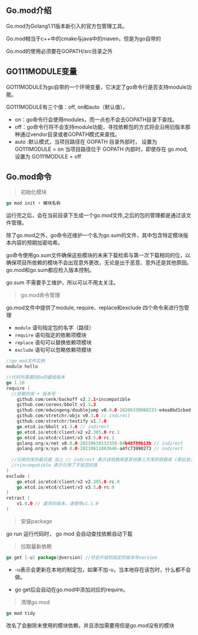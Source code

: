 ## Go.mod介绍

Go.mod为Golang1.11版本新引入的官方包管理工具。

Go.mod相当于c++中的cmake与java中的maven，但是为go自带的

Go.mod的使用必须要在GOPATH/src目录之外



## GO111MODULE变量

GO111MODULE为go自带的一个环境变量，它决定了go命令行是否支持module功能。

GO111MODULE有三个值：off, on和auto（默认值）。

* on：go命令行会使用modules，而一点也不会去GOPATH目录下查找。
* off：go命令行将不会支持module功能，寻找依赖包的方式将会沿用旧版本那种通过vendor目录或者GOPATH模式来查找。
* auto :默认模式，当项目路径在 GOPATH 目录外部时， 设置为 GO111MODULE = on 当项目路径位于 GOPATH 内部时，即使存在 go.mod, 设置为 GO111MODULE = off



## Go.mod命令

> 初始化模块

```go
go mod init + 模块名称
```

运行完之后，会在当前目录下生成一个go.mod文件,之后的包的管理都是通过该文件管理。

除了go.mod之外，go命令还维护一个名为go.sum的文件，其中包含特定模块版本内容的预期加密哈希。 

go命令使用go.sum文件确保这些模块的未来下载检索与第一次下载相同的位，以确保项目所依赖的模块不会出现意外更改，无论是出于恶意、意外还是其他原因。 go.mod和go.sum都应检入版本控制。 

go.sum 不需要手工维护，所以可以不用太关注。

> go.mod命令管理

go.mod文件中提供了module, require、replace和exclude 四个命令来进行包管理

- `module` 语句指定包的名字（路径）
- `require` 语句指定的依赖项模块
- `replace` 语句可以替换依赖项模块
- `exclude` 语句可以忽略依赖项模块

```go
//go mod文件实例
module hello

//代码所需要的Go的最低版本
go 1.16
require (
  //依赖的库 + 版本号
	github.com/cenk/backoff v2.2.1+incompatible
	github.com/coreos/bbolt v1.3.3
	github.com/edwingeng/doublejump v0.0.0-20200330080233-e4ea8bd1cbed
	github.com/stretchr/objx v0.3.0 // indirect
	github.com/stretchr/testify v1.7.0
	go.etcd.io/bbolt v1.3.6 // indirect
	go.etcd.io/etcd/client/v2 v2.305.0-rc.1
	go.etcd.io/etcd/client/v3 v3.5.0-rc.1
	golang.org/x/net v0.0.0-20210610132358-84b48f89b13b // indirect
	golang.org/x/sys v0.0.0-20210611083646-a4fc73990273 // indirect
  
  //引用的库的最后面 加上 // indirect 表示该依赖库是其他第三方库的依赖库 (即此处只是间接依赖了该库)
  //+incompatible 表示引用了不规范的库
)
exclude (
	go.etcd.io/etcd/client/v2 v2.305.0-rc.0
	go.etcd.io/etcd/client/v3 v3.5.0-rc.0
)
retract (
    v1.0.0 // 废弃的版本，请使用v1.1.0
)
```



> 安装package

go run 运行代码时， go mod 会自动查找依赖自动下载

> 拉取最新依赖

```go
go get [-u] package[@version] //将会升级到指定的版本号version
```

* -u表示会更新在本地的制定包，如果不加-u，当本地存在该包时，什么都不会做。

* go get后会自动在go.mod中添加对应的require。

> 清理go.mod

```go
go mod tidy
```

改名了会删除未使用的模块依赖，并且添加需要用但是go.mod没有的模块